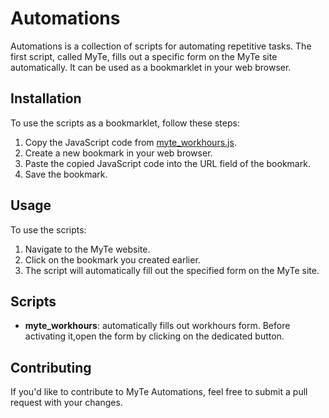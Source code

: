 # Automations

Automations is a collection of scripts for automating repetitive tasks.
The first script, called MyTe, fills out a specific form on the MyTe site automatically. It can be used as a bookmarklet in your web browser.

## Installation

To use the scripts as a bookmarklet, follow these steps:

1. Copy the JavaScript code from [myte_workhours.js](myte_workhours.js).
2. Create a new bookmark in your web browser.
3. Paste the copied JavaScript code into the URL field of the bookmark.
4. Save the bookmark.

## Usage

To use the scripts:

1. Navigate to the MyTe website.
2. Click on the bookmark you created earlier.
3. The script will automatically fill out the specified form on the MyTe site.

## Scripts

- **myte_workhours**: automatically fills out workhours form. Before activating it,open the form by clicking on the dedicated button.

## Contributing

If you'd like to contribute to MyTe Automations, feel free to submit a pull request with your changes.
